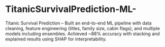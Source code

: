 # TitanicSurvivalPrediction-ML-
Titanic Survival Prediction – Built an end-to-end ML pipeline with data cleaning, feature engineering (titles, family size, cabin flags), and multiple models including ensembles. Achieved ~88% accuracy with stacking and explained results using SHAP for interpretability.

